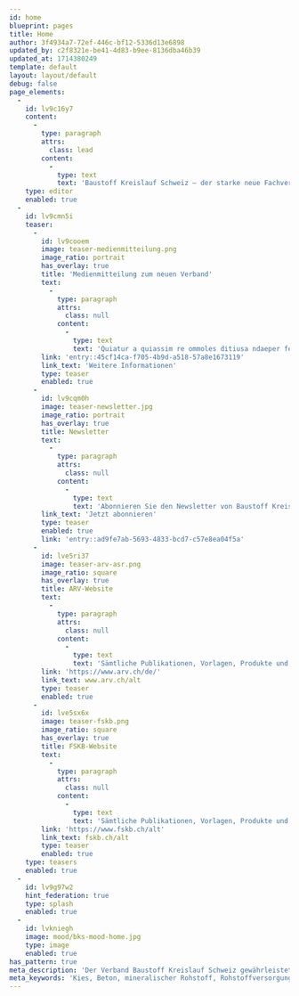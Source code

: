 ```yaml
---
id: home
blueprint: pages
title: Home
author: 3f4934a7-72ef-446c-bf12-5336d13e6898
updated_by: c2f8321e-be41-4d83-b9ee-8136dba46b39
updated_at: 1714380249
template: default
layout: layout/default
debug: false
page_elements:
  -
    id: lv9c16y7
    content:
      -
        type: paragraph
        attrs:
          class: lead
        content:
          -
            type: text
            text: 'Baustoff Kreislauf Schweiz – der starke neue Fachverband: Wir wollen die Zukunft der Bau- und Recyclingwirtschaft in der Schweiz prägen und mitgestalten.'
    type: editor
    enabled: true
  -
    id: lv9cmn5i
    teaser:
      -
        id: lv9cooem
        image: teaser-medienmitteilung.png
        image_ratio: portrait
        has_overlay: true
        title: 'Medienmitteilung zum neuen Verband'
        text:
          -
            type: paragraph
            attrs:
              class: null
            content:
              -
                type: text
                text: 'Quiatur a quiassim re ommoles ditiusa ndaeper ferovitas re volupid ut.'
        link: 'entry::45cf14ca-f705-4b9d-a518-57a8e1673119'
        link_text: 'Weitere Informationen'
        type: teaser
        enabled: true
      -
        id: lv9cqm0h
        image: teaser-newsletter.jpg
        image_ratio: portrait
        has_overlay: true
        title: Newsletter
        text:
          -
            type: paragraph
            attrs:
              class: null
            content:
              -
                type: text
                text: 'Abonnieren Sie den Newsletter von Baustoff Kreislauf Schweiz!'
        link_text: 'Jetzt abonnieren'
        type: teaser
        enabled: true
        link: 'entry::ad9fe7ab-5693-4833-bcd7-c57e8ea04f5a'
      -
        id: lve5ri37
        image: teaser-arv-asr.png
        image_ratio: square
        has_overlay: true
        title: ARV-Website
        text:
          -
            type: paragraph
            attrs:
              class: null
            content:
              -
                type: text
                text: 'Sämtliche Publikationen, Vorlagen, Produkte und Stellungnahmen des ehemaligen Verbands finden Sie bis auf Weiteres auf der bisherigen Baustoffrecycling Schweiz-Website.'
        link: 'https://www.arv.ch/de/'
        link_text: www.arv.ch/alt
        type: teaser
        enabled: true
      -
        id: lve5sx6x
        image: teaser-fskb.png
        image_ratio: square
        has_overlay: true
        title: FSKB-Website
        text:
          -
            type: paragraph
            attrs:
              class: null
            content:
              -
                type: text
                text: 'Sämtliche Publikationen, Vorlagen, Produkte und Stellungnahmen des ehemaligen Verbands finden Sie bis auf Weiteres auf der bisherigen FSKB-Website.'
        link: 'https://www.fskb.ch/alt'
        link_text: fskb.ch/alt
        type: teaser
        enabled: true
    type: teasers
    enabled: true
  -
    id: lv9g97w2
    hint_federation: true
    type: splash
    enabled: true
  -
    id: lvkniegh
    image: mood/bks-mood-home.jpg
    type: image
    enabled: true
has_pattern: true
meta_description: 'Der Verband Baustoff Kreislauf Schweiz gewährleistet das werterhaltende Schliessen der Kreisläufe und setzt sich für den sorgsamen Umgang mit mineralischen Rohstoffen, Natur und Umwelt ein. Er vertritt die Interessen der Kies-, Beton-, und Recylingbranche gegenüber dem Bund, den Kantonen, den Fachpersonen sowie der Öffentlichkeit, fördert die branchenspezifische Bildung und bietet den Mitgliedern massgeschneiderte Dienstleistungen an.'
meta_keywords: 'Kies, Beton, mineralischer Rohstoff, Rohstoffversorgung, Rohstoffentsorgung, Rohstoffsicherheit, Recycling, Deponien, Baustoffrecycling, Kreislauf, Schliessen Kreisläufe, Kreislaufwirtschaft, Baustoffkreislauf, Rückbau, Baustoff, Natur, Boden, Rekultivierung, Nachhaltigkeit, Lebensraum, Biodiversität, Inspektorat, FSKB, arv, Entsorgung, Altlasten, Aushub, Rückbaumaterial, Bausperrgut, Gewerbeabfall, Altholzindustrie, Raumplanung, Kiesgrube, Betonwerk, Recyclingwerk, Schweiz'
---
```

